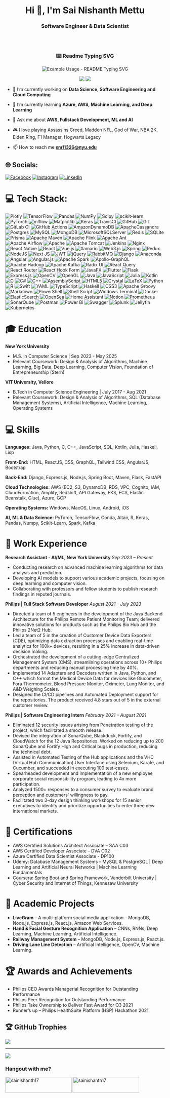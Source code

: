 
<h1 align="center">Hi 👋, <tb></tb> I'm Sai Nishanth Mettu</h1>
<h3 align="center">Software Engineer & Data Scientist</h3>
<br>
<br>


<p align="center">
  <h3 align="center">⌨️ Readme Typing SVG</h3>
</p>

<p align="center">
  <img src="https://readme-typing-svg.demolab.com/?lines=Type+messages+everywhere!;Add+a+bio+to+your+profile!;Add+a+description+to+your+repo!;Make+your+readme+stand+out!&font=Fira%20Code&center=true&width=380&height=50&duration=4000&pause=1000" alt="Example Usage - README Typing SVG">
</p>

<p align="center">
  <a href="https://github.com/search?q=extension%3Amd+%22https+readme+typing+svg%22&type=Code" alt="Users" title="Repo users">
    <img src="https://freshidea.com/jonah/app/github-search-results/readme-typing-svg/index.php"/></a>
  <a href="https://discord.gg/fPrdqh3Zfu" alt="Discord" title="Dev Pro Tips Discussion & Support Server">
    <img src="https://img.shields.io/discord/819650821314052106?color=7289DA&logo=discord&logoColor=white&style=for-the-badge"/></a>
</p>



- 🔭 I’m currently working on **Data Science, Software Engineering and Cloud Computing**

- 🌱 I’m currently learning **Azure, AWS, Machine Learning, and Deep Learning**

- 💬 Ask me about **AWS, Fullstack Development, ML and AI**
  
- 🎮 I love playing Assassins Creed, Madden NFL, God of War, NBA 2K, Elden Ring, F1 Manager, Hogwarts Legacy

- 📫 How to reach me **sm11326@nyu.edu**


## 🌐 Socials:
[![Facebook](https://img.shields.io/badge/Facebook-%231877F2.svg?logo=Facebook&logoColor=white)](https://facebook.com/sainishanth17) [![Instagram](https://img.shields.io/badge/Instagram-%23E4405F.svg?logo=Instagram&logoColor=white)](https://instagram.com/sainishanth17) [![LinkedIn](https://img.shields.io/badge/LinkedIn-%230077B5.svg?logo=linkedin&logoColor=white)](https://linkedin.com/in/nishanth2810) 

# 💻 Tech Stack:
![Plotly](https://img.shields.io/badge/Plotly-%233F4F75.svg?style=for-the-badge&logo=plotly&logoColor=white) ![TensorFlow](https://img.shields.io/badge/TensorFlow-%23FF6F00.svg?style=for-the-badge&logo=TensorFlow&logoColor=white) ![Pandas](https://img.shields.io/badge/pandas-%23150458.svg?style=for-the-badge&logo=pandas&logoColor=white) ![NumPy](https://img.shields.io/badge/numpy-%23013243.svg?style=for-the-badge&logo=numpy&logoColor=white) ![Scipy](https://img.shields.io/badge/SciPy-%230C55A5.svg?style=for-the-badge&logo=scipy&logoColor=%white) ![scikit-learn](https://img.shields.io/badge/scikit--learn-%23F7931E.svg?style=for-the-badge&logo=scikit-learn&logoColor=white) ![PyTorch](https://img.shields.io/badge/PyTorch-%23EE4C2C.svg?style=for-the-badge&logo=PyTorch&logoColor=white) ![mlflow](https://img.shields.io/badge/mlflow-%23d9ead3.svg?style=for-the-badge&logo=numpy&logoColor=blue) ![Matplotlib](https://img.shields.io/badge/Matplotlib-%23ffffff.svg?style=for-the-badge&logo=Matplotlib&logoColor=black) ![Keras](https://img.shields.io/badge/Keras-%23D00000.svg?style=for-the-badge&logo=Keras&logoColor=white) ![TravisCI](https://img.shields.io/badge/travis%20ci-%232B2F33.svg?style=for-the-badge&logo=travis&logoColor=white) ![GitHub](https://img.shields.io/badge/github-%23121011.svg?style=for-the-badge&logo=github&logoColor=white) ![Git](https://img.shields.io/badge/git-%23F05033.svg?style=for-the-badge&logo=git&logoColor=white) ![GitLab CI](https://img.shields.io/badge/gitlab%20CI-%23181717.svg?style=for-the-badge&logo=gitlab&logoColor=white) ![GitHub Actions](https://img.shields.io/badge/github%20actions-%232671E5.svg?style=for-the-badge&logo=githubactions&logoColor=white) ![AmazonDynamoDB](https://img.shields.io/badge/Amazon%20DynamoDB-4053D6?style=for-the-badge&logo=Amazon%20DynamoDB&logoColor=white) ![ApacheCassandra](https://img.shields.io/badge/cassandra-%231287B1.svg?style=for-the-badge&logo=apache-cassandra&logoColor=white) ![Postgres](https://img.shields.io/badge/postgres-%23316192.svg?style=for-the-badge&logo=postgresql&logoColor=white) ![MySQL](https://img.shields.io/badge/mysql-4479A1.svg?style=for-the-badge&logo=mysql&logoColor=white) ![MongoDB](https://img.shields.io/badge/MongoDB-%234ea94b.svg?style=for-the-badge&logo=mongodb&logoColor=white) ![MicrosoftSQLServer](https://img.shields.io/badge/Microsoft%20SQL%20Server-CC2927?style=for-the-badge&logo=microsoft%20sql%20server&logoColor=white) ![Redis](https://img.shields.io/badge/redis-%23DD0031.svg?style=for-the-badge&logo=redis&logoColor=white) ![SQLite](https://img.shields.io/badge/sqlite-%2307405e.svg?style=for-the-badge&logo=sqlite&logoColor=white) ![Prisma](https://img.shields.io/badge/Prisma-3982CE?style=for-the-badge&logo=Prisma&logoColor=white) ![Apache Maven](https://img.shields.io/badge/Apache%20Maven-C71A36?style=for-the-badge&logo=Apache%20Maven&logoColor=white) ![Apache Flink](https://img.shields.io/badge/Apache%20Flink-E6526F?style=for-the-badge&logo=Apache%20Flink&logoColor=white) ![Apache Ant](https://img.shields.io/badge/Apache%20Ant-A81C7D?style=for-the-badge&logo=Apache%20Ant&logoColor=white) ![Apache Airflow](https://img.shields.io/badge/Apache%20Airflow-017CEE?style=for-the-badge&logo=Apache%20Airflow&logoColor=white) ![Apache](https://img.shields.io/badge/apache-%23D42029.svg?style=for-the-badge&logo=apache&logoColor=white) ![Apache Tomcat](https://img.shields.io/badge/apache%20tomcat-%23F8DC75.svg?style=for-the-badge&logo=apache-tomcat&logoColor=black) ![Jenkins](https://img.shields.io/badge/jenkins-%232C5263.svg?style=for-the-badge&logo=jenkins&logoColor=white) ![Nginx](https://img.shields.io/badge/nginx-%23009639.svg?style=for-the-badge&logo=nginx&logoColor=white) ![React Native](https://img.shields.io/badge/react_native-%2320232a.svg?style=for-the-badge&logo=react&logoColor=%2361DAFB) ![React](https://img.shields.io/badge/react-%2320232a.svg?style=for-the-badge&logo=react&logoColor=%2361DAFB) ![Vue.js](https://img.shields.io/badge/vue.js-%2335495e.svg?style=for-the-badge&logo=vuedotjs&logoColor=%234FC08D) ![Xamarin](https://img.shields.io/badge/Xamarin-3199DC?style=for-the-badge&logo=xamarin&logoColor=white) ![Web3.js](https://img.shields.io/badge/web3.js-F16822?style=for-the-badge&logo=web3.js&logoColor=white) ![Spring](https://img.shields.io/badge/spring-%236DB33F.svg?style=for-the-badge&logo=spring&logoColor=white) ![Redux](https://img.shields.io/badge/redux-%23593d88.svg?style=for-the-badge&logo=redux&logoColor=white) ![NodeJS](https://img.shields.io/badge/node.js-6DA55F?style=for-the-badge&logo=node.js&logoColor=white) ![Next JS](https://img.shields.io/badge/Next-black?style=for-the-badge&logo=next.js&logoColor=white) ![JWT](https://img.shields.io/badge/JWT-black?style=for-the-badge&logo=JSON%20web%20tokens) ![jQuery](https://img.shields.io/badge/jquery-%230769AD.svg?style=for-the-badge&logo=jquery&logoColor=white) ![RabbitMQ](https://img.shields.io/badge/rabbitmq-FF6600?style=for-the-badge&logo=rabbitmq&logoColor=white) ![Django](https://img.shields.io/badge/django-%23092E20.svg?style=for-the-badge&logo=django&logoColor=white) ![Anaconda](https://img.shields.io/badge/Anaconda-%2344A833.svg?style=for-the-badge&logo=anaconda&logoColor=white) ![Angular](https://img.shields.io/badge/angular-%23DD0031.svg?style=for-the-badge&logo=angular&logoColor=white) ![Angular.js](https://img.shields.io/badge/angular.js-%23E23237.svg?style=for-the-badge&logo=angularjs&logoColor=white) ![Apache Spark](https://img.shields.io/badge/Apache%20Spark-FDEE21?style=for-the-badge&logo=apachespark&logoColor=black) ![Apollo-GraphQL](https://img.shields.io/badge/-ApolloGraphQL-311C87?style=for-the-badge&logo=apollo-graphql) ![Apache Hadoop](https://img.shields.io/badge/Apache%20Hadoop-66CCFF?style=for-the-badge&logo=apachehadoop&logoColor=black) ![Apache Kafka](https://img.shields.io/badge/Apache%20Kafka-000?style=for-the-badge&logo=apachekafka) ![Radix UI](https://img.shields.io/badge/radix%20ui-161618.svg?style=for-the-badge&logo=radix-ui&logoColor=white) ![React Query](https://img.shields.io/badge/-React%20Query-FF4154?style=for-the-badge&logo=react%20query&logoColor=white) ![React Router](https://img.shields.io/badge/React_Router-CA4245?style=for-the-badge&logo=react-router&logoColor=white) ![React Hook Form](https://img.shields.io/badge/React%20Hook%20Form-%23EC5990.svg?style=for-the-badge&logo=reacthookform&logoColor=white) ![JavaFX](https://img.shields.io/badge/javafx-%23FF0000.svg?style=for-the-badge&logo=javafx&logoColor=white) ![Flutter](https://img.shields.io/badge/Flutter-%2302569B.svg?style=for-the-badge&logo=Flutter&logoColor=white) ![Flask](https://img.shields.io/badge/flask-%23000.svg?style=for-the-badge&logo=flask&logoColor=white) ![Express.js](https://img.shields.io/badge/express.js-%23404d59.svg?style=for-the-badge&logo=express&logoColor=%2361DAFB) ![OpenCV](https://img.shields.io/badge/opencv-%23white.svg?style=for-the-badge&logo=opencv&logoColor=white) ![OpenGL](https://img.shields.io/badge/OpenGL-%23FFFFFF.svg?style=for-the-badge&logo=opengl) ![Java](https://img.shields.io/badge/java-%23ED8B00.svg?style=for-the-badge&logo=openjdk&logoColor=white) ![JavaScript](https://img.shields.io/badge/javascript-%23323330.svg?style=for-the-badge&logo=javascript&logoColor=%23F7DF1E) ![Julia](https://img.shields.io/badge/-Julia-9558B2?style=for-the-badge&logo=julia&logoColor=white) ![Kotlin](https://img.shields.io/badge/kotlin-%237F52FF.svg?style=for-the-badge&logo=kotlin&logoColor=white) ![C](https://img.shields.io/badge/c-%2300599C.svg?style=for-the-badge&logo=c&logoColor=white) ![C#](https://img.shields.io/badge/c%23-%23239120.svg?style=for-the-badge&logo=csharp&logoColor=white) ![C++](https://img.shields.io/badge/c++-%2300599C.svg?style=for-the-badge&logo=c%2B%2B&logoColor=white) ![AssemblyScript](https://img.shields.io/badge/assembly%20script-%23000000.svg?style=for-the-badge&logo=assemblyscript&logoColor=white) ![HTML5](https://img.shields.io/badge/html5-%23E34F26.svg?style=for-the-badge&logo=html5&logoColor=white) ![Crystal](https://img.shields.io/badge/crystal-%23000000.svg?style=for-the-badge&logo=crystal&logoColor=white) ![LaTeX](https://img.shields.io/badge/latex-%23008080.svg?style=for-the-badge&logo=latex&logoColor=white) ![Python](https://img.shields.io/badge/python-3670A0?style=for-the-badge&logo=python&logoColor=ffdd54) ![R](https://img.shields.io/badge/r-%23276DC3.svg?style=for-the-badge&logo=r&logoColor=white) ![Swift](https://img.shields.io/badge/swift-F54A2A?style=for-the-badge&logo=swift&logoColor=white) ![YAML](https://img.shields.io/badge/yaml-%23ffffff.svg?style=for-the-badge&logo=yaml&logoColor=151515) ![TypeScript](https://img.shields.io/badge/typescript-%23007ACC.svg?style=for-the-badge&logo=typescript&logoColor=white) ![Haskell](https://img.shields.io/badge/Haskell-5e5086?style=for-the-badge&logo=haskell&logoColor=white) ![CSS3](https://img.shields.io/badge/css3-%231572B6.svg?style=for-the-badge&logo=css3&logoColor=white) ![Apache Groovy](https://img.shields.io/badge/Apache%20Groovy-4298B8.svg?style=for-the-badge&logo=Apache+Groovy&logoColor=white) ![Markdown](https://img.shields.io/badge/markdown-%23000000.svg?style=for-the-badge&logo=markdown&logoColor=white) ![PowerShell](https://img.shields.io/badge/PowerShell-%235391FE.svg?style=for-the-badge&logo=powershell&logoColor=white) ![Shell Script](https://img.shields.io/badge/shell_script-%23121011.svg?style=for-the-badge&logo=gnu-bash&logoColor=white) ![Windows Terminal](https://img.shields.io/badge/Windows%20Terminal-%234D4D4D.svg?style=for-the-badge&logo=windows-terminal&logoColor=white) ![Docker](https://img.shields.io/badge/docker-%230db7ed.svg?style=for-the-badge&logo=docker&logoColor=white) ![ElasticSearch](https://img.shields.io/badge/-ElasticSearch-005571?style=for-the-badge&logo=elasticsearch) ![OpenSea](https://img.shields.io/badge/OpenSea-%232081E2.svg?style=for-the-badge&logo=opensea&logoColor=white) ![Home Assistant](https://img.shields.io/badge/home%20assistant-%2341BDF5.svg?style=for-the-badge&logo=home-assistant&logoColor=white) ![Notion](https://img.shields.io/badge/Notion-%23000000.svg?style=for-the-badge&logo=notion&logoColor=white) ![Prometheus](https://img.shields.io/badge/Prometheus-E6522C?style=for-the-badge&logo=Prometheus&logoColor=white) ![SonarQube](https://img.shields.io/badge/SonarQube-black?style=for-the-badge&logo=sonarqube&logoColor=4E9BCD) ![Postman](https://img.shields.io/badge/Postman-FF6C37?style=for-the-badge&logo=postman&logoColor=white) ![Power Bi](https://img.shields.io/badge/power_bi-F2C811?style=for-the-badge&logo=powerbi&logoColor=black) ![Swagger](https://img.shields.io/badge/-Swagger-%23Clojure?style=for-the-badge&logo=swagger&logoColor=white) ![Splunk](https://img.shields.io/badge/splunk-%23000000.svg?style=for-the-badge&logo=splunk&logoColor=white) ![Jellyfin](https://img.shields.io/badge/jellyfin-%23000B25.svg?style=for-the-badge&logo=Jellyfin&logoColor=00A4DC) ![Kubernetes](https://img.shields.io/badge/kubernetes-%23326ce5.svg?style=for-the-badge&logo=kubernetes&logoColor=white)

# 🎓 Education
**New York University**
- M.S. in Computer Science | Sep 2023 - May 2025
- Relevant Coursework: Design & Analysis of Algorithms, Machine Learning, Big Data, Deep Learning, Computer Vision, Foundation of Entrepreneurship (Stern)

**VIT University, Vellore**
- B.Tech in Computer Science Engineering | July 2017 - Aug 2021
- Relevant Coursework: Design & Analysis of Algorithms, SQL (Database Management Systems), Artificial Intelligence, Machine Learning, Operating Systems

# 💻 Skills
**Languages:** Java, Python, C, C++, JavaScript, SQL, Kotlin, Julia, Haskell, Lisp

**Front-End:** HTML, ReactJS, CSS, GraphQL, Tailwind CSS, AngularJS, Bootstrap

**Back-End:** Django, Express.js, Node.js, Spring Boot, Maven, Flask, FastAPI

**Cloud Technologies:** AWS (EC2, S3, DynamoDB, RDS, VPC, Cognito, IAM, CloudFormation, Amplify, Redshift, API Gateway, EKS, ECS, Elastic Beanstalk, Glue), Azure, GCP

**Operating Systems:** Windows, MacOS, Linux, Android, iOS

**AI, ML & Data Science:** PyTorch, TensorFlow, Conda, Altair, R, Keras, Pandas, Numpy, Scikit-Learn, Spark, Kafka

# 💼 Work Experience
**Research Assistant - AI/ML, New York University**
*Sep 2023 – Present*
- Conducting research on advanced machine learning algorithms for data analysis and prediction.
- Developing AI models to support various academic projects, focusing on deep learning and computer vision.
- Collaborating with professors and fellow students to publish research findings in reputed journals.

**Philips | Full Stack Software Developer**
*August 2021 – July 2023*
- Directed a team of 5 engineers in the development of the Java Backend Architecture for the Philips Remote Patient Monitoring Team; delivered innovative solutions for products such as the Philips Bio Hub and the Philips 2Net2 Hub.
- Led a team of 5 in the creation of Customer Device Data Exporters (CDE), optimizing data extraction processes and enabling real-time analytics for 100k+ devices, resulting in a 25% increase in data-driven decision making.
- Orchestrated the development of a cutting-edge Centralized Management System (CMS), streamlining operations across 10+ Philips departments and reducing manual processing time by 40%.
- Implemented 14 Adapters and Decoders written in Java, Python, and C++ which format the Medical Device Data for devices like Glucometer, Fora Thermometer, Blood Pressure Monitor, Oximeter, Lung Monitor, and A&D Weighing Scales.
- Designed the CI/CD pipelines and Automated Deployment support for the repositories. The product received 4.8 stars out of 5 in the external customer review.

**Philips | Software Engineering Intern**
*February 2021 – August 2021*
- Eliminated 12 security issues arising from Penetration testing of the project, which facilitated a smooth release.
- Devised the integration of SonarQube, Blackduck, Fortify, and CloudWatch for the 12 Java Repositories. Worked on reducing up to 200 SonarQube and Fortify High and Critical bugs in production, reducing the technical debt.
- Assisted in Automated Testing of the Hub applications and the VHC (Virtual Hub Communication) User Interface using Selenium, Karate, and Cucumber, and succeeded in executing 100 test-cases.
- Spearheaded development and implementation of a new employee corporate social responsibility program, leading to 4x more participation.
- Analyzed 1500+ responses to a consumer survey to evaluate brand perception and customers' willingness to pay.
- Facilitated two 3-day design thinking workshops for 15 senior executives to identify and prioritize opportunities to enter three new international markets.

# 📜 Certifications
- AWS Certified Solutions Architect Associate – SAA C03
- AWS Certified Developer Associate – DVA C02
- Azure Certified Data Scientist Associate - DP100
- Udemy: Database Management Systems – MySQL & PostgreSQL | Deep Learning and Artificial Neural Networks | Machine Learning Fundamentals
- Coursera: Spring Boot and Spring Framework, Vanderbilt University | Cyber Security and Internet of Things, Kennesaw University

# 🔬 Academic Projects
- **LiveGram** – A multi-platform social media application – MongoDB, Node.js, Express.js, React.js, Amazon Web Services.
- **Hand & Facial Gesture Recognition Application** – CNNs, RNNs, Deep Learning, Machine Learning, Artificial Intelligence.
- **Railway Management System** – MongoDB, Node.js, Express.js, React.js.
- **Driving Lane Line Detection** – Artificial Intelligence, OpenCV, Machine Learning.

# 🏆 Awards and Achievements
- Philips CEO Awards Managerial Recognition for Outstanding Performance
- Philips Peer Recognition for Outstanding Performance
- Philips Take Ownership to Deliver Fast Award for Q3 2021
- Runner’s up – Philips HealthSuite Platform (HSP) Hackathon 2021

## 🏆 GitHub Trophies
![](https://github-profile-trophy.vercel.app/?username=sainishanth17&theme=onedark&no-frame=true&no-bg=false&margin-w=4)

---
[![](https://visitcount.itsvg.in/api?id=sainishanth17&icon=0&color=0)](https://visitcount.itsvg.in)


  
<h3 align="left">Hangout with me?</h3>
<p><a href="https://www.buymeacoffee.com/sainishanth17"> <img align="left" src="https://cdn.buymeacoffee.com/buttons/v2/default-yellow.png" height="50" width="210" alt="sainishanth17" /></a><a href="https://ko-fi.com/sainishanth17"> <img align="left" src="https://cdn.ko-fi.com/cdn/kofi3.png?v=3" height="50" width="210" alt="sainishanth17" /></a></p><br><br>
